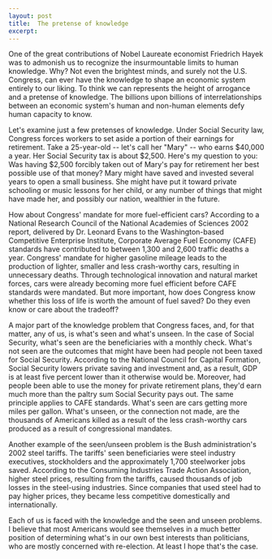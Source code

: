 ```yaml
---
layout: post
title:  The pretense of knowledge
excerpt:
---
```




            

    

            

One of the great contributions of Nobel Laureate economist Friedrich Hayek was to admonish us to recognize the insurmountable limits to human knowledge. Why? Not even the brightest minds, and surely not the U.S. Congress, can ever have the knowledge to shape an economic system entirely to our liking. To think we can represents the height of arrogance and a pretense of knowledge. The billions upon billions of interrelationships between an economic system's human and non-human elements defy human capacity to know.

Let's examine just a few pretenses of knowledge. Under Social Security law, Congress forces workers to set aside a portion of their earnings for retirement. Take a 25-year-old -- let's call her "Mary" -- who earns $40,000 a year. Her Social Security tax is about $2,500. Here's my question to you: Was having $2,500 forcibly taken out of Mary's pay for retirement her best possible use of that money? Mary might have saved and invested several years to open a small business. She might have put it toward private schooling or music lessons for her child, or any number of things that might have made her, and possibly our nation, wealthier in the future.

How about Congress' mandate for more fuel-efficient cars? According to a National Research Council of the National Academies of Sciences 2002 report, delivered by Dr. Leonard Evans to the Washington-based Competitive Enterprise Institute, Corporate Average Fuel Economy (CAFE) standards have contributed to between 1,300 and 2,600 traffic deaths a year. Congress' mandate for higher gasoline mileage leads to the production of lighter, smaller and less crash-worthy cars, resulting in unnecessary deaths. Through technological innovation and natural market forces, cars were already becoming more fuel efficient before CAFE standards were mandated. But more important, how does Congress know whether this loss of life is worth the amount of fuel saved? Do they even know or care about the tradeoff?

A major part of the knowledge problem that Congress faces, and, for that matter, any of us, is what's seen and what's unseen. In the case of Social Security, what's seen are the beneficiaries with a monthly check. What's not seen are the outcomes that might have been had people not been taxed for Social Security. According to the National Council for Capital Formation, Social Security lowers private saving and investment and, as a result, GDP is at least five percent lower than it otherwise would be. Moreover, had people been able to use the money for private retirement plans, they'd earn much more than the paltry sum Social Security pays out. The same principle applies to CAFE standards. What's seen are cars getting more miles per gallon. What's unseen, or the connection not made, are the thousands of Americans killed as a result of the less crash-worthy cars produced as a result of congressional mandates.

Another example of the seen/unseen problem is the Bush administration's 2002 steel tariffs. The tariffs' seen beneficiaries were steel industry executives, stockholders and the approximately 1,700 steelworker jobs saved. According to the Consuming Industries Trade Action Association, higher steel prices, resulting from the tariffs, caused thousands of job losses in the steel-using industries. Since companies that used steel had to pay higher prices, they became less competitive domestically and internationally.

Each of us is faced with the knowledge and the seen and unseen problems. I believe that most Americans would see themselves in a much better position of determining what's in our own best interests than politicians, who are mostly concerned with re-election. At least I hope that's the case.

        
